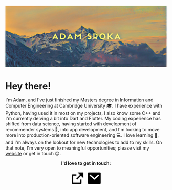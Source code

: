 [![Title Photo](/img/header.jpg)](https://adam.sr)

# Hey there!

I'm Adam, and I've just finished my Masters degree in Information and Computer Engineering at Cambridge University 🎓. I have experience with Python, having used it in most on my projects, I also know some C++ and I'm currently delving a bit into Dart and Flutter. My coding experience has shifted from data science, having started with development of recommender systems 🤖, into app development, and I'm looking to move more into production-oriented software engineering 💻. I love learning 💙, and I'm always on the lookout for new technologies to add to my skills. On that note, I'm very open to meaningful opportunities; please visit my [website](https://adam.sr) or get in touch 😊.


<p align="center">
  <b>I'd love to get in touch:<b>
    <p align="center">
    <a href="https://adam.sr" alt="My website"><img src="/img/external-link-fill.svg"></a>
      <a href="mailto:hi@adam.sr" alt="Email me"><img src="/img/mail-fill.svg"></a>
  </p>
</p>

